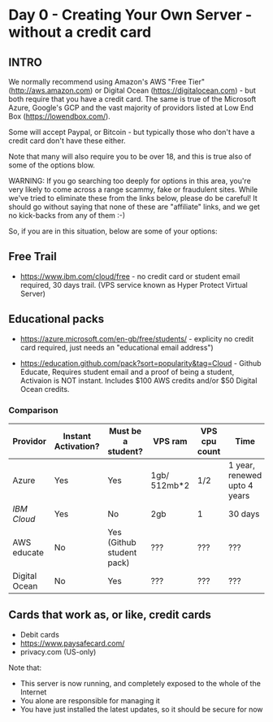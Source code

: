 # Day 0 - Creating Your Own Server - without a credit card

## INTRO

We normally recommend using Amazon's AWS "Free Tier" (http://aws.amazon.com) or Digital Ocean (https://digitalocean.com) - but both require that you have a credit card. The same is true of the Microsoft Azure, Google's GCP and the vast majority of providors listed at Low End Box (https://lowendbox.com/).

Some will accept Paypal, or Bitcoin - but typically those who don't have a credit card don't have these either.

Note that many will also require you to be over 18, and this is true also of some of the options blow.

WARNING: If you go searching too deeply for options in this area, you're very likely to come across a range scammy, fake or fraudulent sites. While we've tried to eliminate these from the links below, please do be careful! It should go without saying that none of these are "affiliate" links, and we get no kick-backs from any of them :-)

So, if you are in this situation, below are some of your options:

## Free Trail
* https://www.ibm.com/cloud/free - no credit card or student email required, 30 days trail. (VPS service known as Hyper Protect Virtual Server)

## Educational packs
* https://azure.microsoft.com/en-gb/free/students/ - explicity no credit card required, just needs an "educational email address")

* https://education.github.com/pack?sort=popularity&tag=Cloud - Github Educate, Requires student email and a proof of being a student, Activaion is NOT instant. Includes \$100 AWS credits and/or \$50 Digital Ocean credits.

### Comparison

| Providor      | Instant Activation? | Must be a student?        | VPS ram       | VPS cpu count | Time                         | Credits |
| ------------- | ------------------- | ------------------------- | ------------- | ------------- | ---------------------------- | ------- |
| Azure         | Yes                 | Yes                       | 1gb/ 512mb\*2 | 1/2           | 1 year, renewed upto 4 years | \$100   |
| *IBM Cloud*   | Yes                 | No                        | 2gb           | 1             | 30 days                      | N/A     |
| AWS educate   | No                  | Yes (Github student pack) | ???           | ???           | ???                          | \$100   |
| Digital Ocean | No                  | Yes                       | ???           | ???           | ???                          | \$50    |

## Cards that work as, or like, credit cards
* Debit cards
* https://www.paysafecard.com/
* privacy.com (US-only)



Note that:
* This server is now running, and completely exposed to the whole of the Internet
* You alone are responsible for managing it
* You have just installed the latest updates, so it should be secure for now
